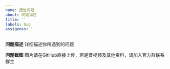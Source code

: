 ```yaml
---
name: 报告问题
about: 问题描述
title: ''
labels: bug
assigenss: ''
---
```


**问题描述**
详细描述你所遇到的问题

**问题截图**
图片请在GitHub直接上传，若是音视频及其他资料，请加入官方群联系群主
